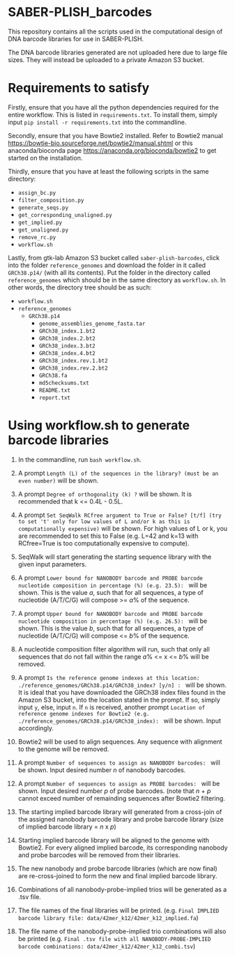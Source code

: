 # SABER-PLISH_barcodes


This repository contains all the scripts used in the computational design of DNA barcode libraries for use in SABER-PLISH.


The DNA barcode libraries generated are not uploaded here due to large file sizes. They will instead be uploaded to a private Amazon S3 bucket.


# Requirements to satisfy

Firstly, ensure that you have all the python dependencies required for the entire workflow. This is listed in `requirements.txt`. To install them, simply input `pip install -r requirements.txt` into the commandline.


Secondly, ensure that you have Bowtie2 installed. Refer to Bowtie2 manual https://bowtie-bio.sourceforge.net/bowtie2/manual.shtml or this anaconda/bioconda page https://anaconda.org/bioconda/bowtie2 to get started on the installation.


Thirdly, ensure that you have at least the following scripts in the same directory:
- `assign_bc.py`
- `filter_composition.py`
- `generate_seqs.py`
- `get_corresponding_unaligned.py`
- `get_implied.py`
- `get_unaligned.py`
- `remove_rc.py`
- `workflow.sh`


Lastly, from gtk-lab Amazon S3 bucket called `saber-plish-barcodes`, click into the folder `reference_genomes` and download the folder in it called `GRCh38.p14/` (with all its contents). Put the folder in the directory called `reference_genomes` which should be in the same directory as `workflow.sh`. In other words, the directory tree should be as such:
- `workflow.sh`
- `reference_genomes`
  - `GRCh38.p14`
    - `genome_assemblies_genome_fasta.tar`
    - `GRCh38_index.1.bt2`
    - `GRCh38_index.2.bt2`
    - `GRCh38_index.3.bt2`
    - `GRCh38_index.4.bt2`
    - `GRCh38_index.rev.1.bt2`
    - `GRCh38_index.rev.2.bt2`
    - `GRCh38.fa`
    - `md5checksums.txt`
    - `README.txt`
    - `report.txt`


# Using workflow.sh to generate barcode libraries

1) In the commandline, run `bash workflow.sh`.

2) A prompt `Length (L) of the sequences in the library? (must be an even number)` will be shown.

3) A prompt `Degree of orthogonality (k) ?` will be shown. It is recommended that k <= 0.4L - 0.5L.

4) A prompt `Set SeqWalk RCfree argument to True or False? [t/f] (try to set 't' only for low values of L and/or k as this is computationally expensive)` will be shown. For high values of L or k, you are recommended to set this to False (e.g. L=42 and k=13 with RCfree=True is too computationally expensive to compute).

5) SeqWalk will start generating the starting sequence library with the given input parameters.

6) A prompt `Lower bound for NANOBODY barcode and PROBE barcode nucleotide composition in percentage (%) (e.g. 23.5): ` will be shown. This is the value *a*, such that for all sequences, a type of nucleotide (A/T/C/G) will compose >= *a*% of the sequence.

7) A prompt `Upper bound for NANOBODY barcode and PROBE barcode nucleotide composition in percentage (%) (e.g. 26.5): ` will be shown. This is the value *b*, such that for all sequences, a type of nucleotide (A/T/C/G) will compose <= *b*% of the sequence.

8) A nucleotide composition filter algorithm will run, such that only all sequences that do not fall within the range *a*% <= x <= *b*% will be removed.

9) A prompt `Is the reference genome indexes at this location: ./reference_genomes/GRCh38.p14/GRCh38_index? [y/n] : ` will be shown. It is ideal that you have downloaded the GRCh38 index files found in the Amazon S3 bucket, into the location stated in the prompt. If so, simply input `y`, else, input `n`. If `n` is received, another prompt `Location of reference genome indexes for Bowtie2 (e.g. ./reference_genomes/GRCh38.p14/GRCh38_index): ` will be shown. Input accordingly.

10) Bowtie2 will be used to align sequences. Any sequence with alignment to the genome will be removed.

11) A prompt `Number of sequences to assign as NANOBODY barcodes: ` will be shown. Input desired number *n* of nanobody barcodes.

12) A prompt `Number of sequences to assign as PROBE barcodes: ` will be shown. Input desired number *p* of probe barcodes. (note that *n* + *p* cannot exceed number of remainding sequences after Bowtie2 filtering.

13) The starting implied barcode library will generated from a cross-join of the assigned nanobody barcode library and probe barcode library (size of implied barcode library = *n* x *p*)

14) Starting implied barcode library will be aligned to the genome with Bowtie2. For every aligned implied barcode, its corresponding nanobody and probe barcodes will be removed from their libraries.

15) The new nanobody and probe barcode libraries (which are now final) are re-cross-joined to form the new and final implied barcode library.

16) Combinations of all nanobody-probe-implied trios will be generated as a .tsv file.

17) The file names of the final libraries will be printed. (e.g. `Final IMPLIED barcode library file: data/42mer_k12/42mer_k12_implied.fa`)

18) The file name of the nanobody-probe-implied trio combinations will also be printed (e.g. `Final .tsv file with all NANOBODY-PROBE-IMPLIED barcode combinations: data/42mer_k12/42mer_k12_combi.tsv`)
